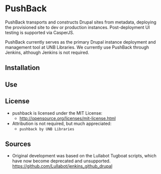 # PushBack
PushBack transports and constructs Drupal sites from metadata, deploying the provisioned site to dev or production instances. Post-deployment UI testing is supported via CasperJS.

PushBack currently serves as the primary Drupal instance deployment and management tool at UNB Libraries. We currently use PushBack through Jenkins, although Jenkins is not required.

## Installation

## Use

## License
- pushback is licensed under the MIT License:
  - http://opensource.org/licenses/mit-license.html
- Attribution is not required, but much appreciated:
  - `pushback by UNB Libraries`

## Sources
- Original development was based on the Lullabot Tugboat scripts, which have now become deprecated and unsupported. https://github.com/Lullabot/jenkins_github_drupal
